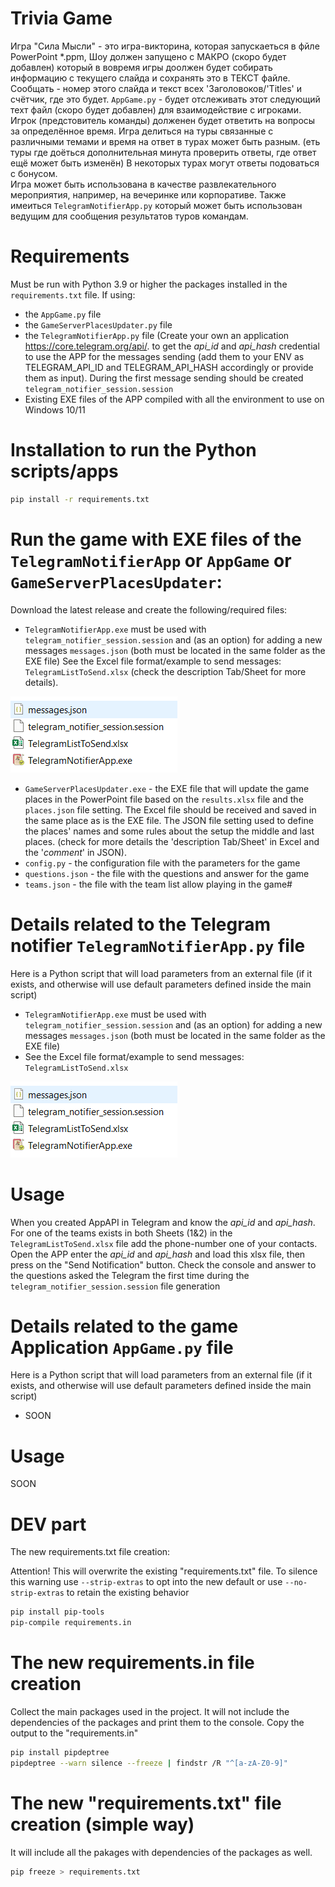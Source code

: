 # Trivia Game
Игра "Сила Мысли" - это игра-викторина, которая запускаеться в фйле PowerPoint *.ppm,
Шоу должен запущено с МАКРО (скоро будет добавлен) который в вовремя игры
доолжен будет собирать информацию с текущего слайда и сохранять это в ТЕКСТ файле.
Сообщать - номер этого слайда и текст всех 'Заголовоков/'Titles' и счётчик, где это будет.
`AppGame.py` - будет отслеживать этот следующий техт файл (скоро будет добавлен) для взаимодействие с игроками.  
Игрок (предстовитель команды) долженен будет ответить на вопросы за определённое время.
Игра делиться на туры связанные с различными темами и время на ответ в турах может быть разным.
(еть туры где доёться дополнительная минута проверить ответы, где ответ ещё может быть изменён)
В некоторых турах могут ответы подоваться с бонусом.  
Игра может быть использована в качестве развлекательного мероприятия, например, на вечеринке или корпоративе.
Также имеиться `TelegramNotifierApp.py` который может быть использован ведущим для  сообщения результатов туров командам.

# Requirements
Must be run with Python 3.9 or higher the packages installed in the `requirements.txt` file. If using:
 - the `AppGame.py` file
 - the `GameServerPlacesUpdater.py` file
 - the `TelegramNotifierApp.py` file (Create your own an application https://core.telegram.org/api/.
to get the *api_id* and *api_hash* credential to use the APP for the messages sending
(add them to your ENV as TELEGRAM_API_ID and TELEGRAM_API_HASH accordingly or provide them as input).
During the first message sending should be created ```telegram_notifier_session.session```
 - Existing EXE files of the APP compiled with all the environment to use on Windows 10/11

# Installation to run the Python scripts/apps

```bash
pip install -r requirements.txt
```
# Run the game with EXE files of the `TelegramNotifierApp` or `AppGame` or `GameServerPlacesUpdater`:
Download the latest release and create the following/required files:
- `TelegramNotifierApp.exe` must be used with `telegram_notifier_session.session`
and (as an option) for adding a new messages `messages.json` (both must be located in the same folder as the EXE file)
See the Excel file format/example to send messages: `TelegramListToSend.xlsx`
(check the description Tab/Sheet for more details).

![img.png](ResultsReporter/dist/img.png)
- `GameServerPlacesUpdater.exe` - the EXE file that will update the game places in the PowerPoint file
based on the `results.xlsx` file and the `places.json` file setting.
The Excel file should be received and saved in the same place as is the EXE file.
The JSON file setting used to define the places' names and some rules about the setup the middle and last places.
(check for more details the 'description Tab/Sheet' in Excel and the '_comment_' in JSON).
- `config.py` - the configuration file with the parameters for the game
- `questions.json` - the file with the questions and answer for the game
- `teams.json` - the file with the team list allow playing in the game#


# Details related to the Telegram notifier `TelegramNotifierApp.py` file
Here is a Python script that will load parameters from an external file 
(if it exists, and otherwise will use default parameters defined inside the main script)
- `TelegramNotifierApp.exe` must be used with `telegram_notifier_session.session`
and (as an option) for adding a new messages `messages.json` (both must be located in the same folder as the EXE file)
- See the Excel file format/example to send messages: `TelegramListToSend.xlsx`

![img.png](ResultsReporter/dist/img.png)

# Usage
When you created AppAPI in Telegram and know the *api_id* and *api_hash*.
For one of the teams exists in both Sheets (1&2) in the `TelegramListToSend.xlsx` file 
add the phone-number one of your contacts.
Open the APP enter the *api_id* and *api_hash* and load this xlsx file,
then press on the "Send Notification" button.
Check the console and answer to the questions asked the Telegram the first time
during the `telegram_notifier_session.session` file generation

# Details related to the game Application `AppGame.py` file
Here is a Python script that will load parameters from an external file
(if it exists, and otherwise will use default parameters defined inside the main script)
- SOON

# Usage
SOON

# DEV part
The new requirements.txt file creation:

Attention! This will overwrite the existing "requirements.txt" file.
To silence this warning use ```--strip-extras``` to opt into the new default
or use ```--no-strip-extras``` to retain the existing behavior

```bash
pip install pip-tools
pip-compile requirements.in
```
# The new requirements.in file creation
Collect the main packages used in the project.
It will not include the dependencies of the packages and print them to the console.
Copy the output to the "requirements.in"
```bash
pip install pipdeptree
pipdeptree --warn silence --freeze | findstr /R "^[a-zA-Z0-9]"
```

# The new "requirements.txt" file creation (simple way)
It will include all the pakages with dependencies of the packages as well.
```bash
pip freeze > requirements.txt
```

